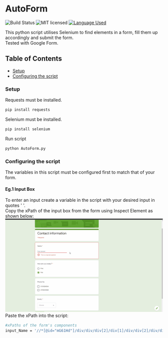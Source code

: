 # AutoForm
![Build Status](https://travis-ci.org/gabfl/vault.svg?branch=master)
![MIT licensed](https://img.shields.io/badge/license-MIT-green.svg)
[![Language Used](https://img.shields.io/badge/Language-Python-blue)](https://www.python.org/)

This python script utilises Selenium to find elements in a form, fill them up accordingly and submit the form.<br/>
Tested with Google Form.

## Table of Contents
* [Setup](#setup)
* [Configuring the script](#configuring-the-script)

### Setup
Requests must be installed.
```bash
pip install requests
```

Selenium must be installed.
```bash
pip install selenium
```

Run script
```bash
python AutoForm.py
```

### Configuring the script
The variables in this script must be configured first to match that of your form.

#### Eg.1 Input Box
To enter an input create a variable in the script with your desired input in quotes ' '.<br/>
Copy the xPath of the input box from the form using Inspect Element as shown below:
![](assets/InputComponent.gif)
Paste the xPath into the script:
```bash
#xPaths of the form's components
input_Name = '//*[@id="mG61Hd"]/div/div/div[2]/div[1]/div/div[2]/div/div[1]/div/div[1]/input'
```

